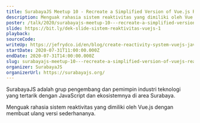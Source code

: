 ```yaml
---
title: SurabayaJS Meetup 10 - Recreate a Simplified Version of Vue.js Reactivity
description: Menguak rahasia sistem reaktivitas yang dimiliki oleh Vue.js dengan membuat ulang versi sederhananya.
poster: /talk/2020/surabayajs-meetup-10---recreate-a-simplified-version-of-vuejs-reactivity.jpg
slide: https://bit.ly/dek-slide-sistem-reaktivitas-vuejs-1
playback: 
sourceCode: 
writeUp: https://jefrydco.id/en/blog/create-reactivity-system-vuejs-javascript-part-1
startDate: 2020-07-31T11:00:00.000Z
endDate: 2020-07-31T14:00:00.000Z
slug: surabayajs-meetup-10---recreate-a-simplified-version-of-vuejs-reactivity
organizer: SurabayaJS
organizerUrl: https://surabayajs.org/
---
```


SurabayaJS adalah grup pengembang dan pemimpin industri teknologi yang tertarik dengan JavaScript dan ekosistemnya di area Surabaya.

Menguak rahasia sistem reaktivitas yang dimiliki oleh Vue.js dengan membuat ulang versi sederhananya.
